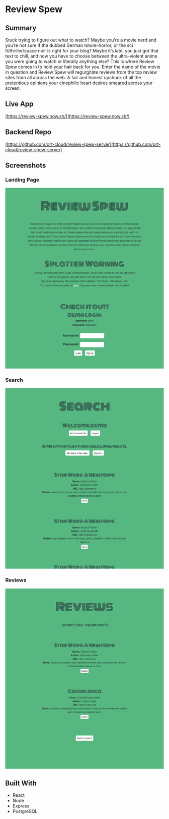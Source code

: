 # Review Spew

## Summary

Stuck trying to figure out what to watch? Maybe you’re a movie nerd and you’re not sure if the dubbed German toture-horror, or the sci fi/thriller/space noir is right for your blog? Maybe it’s late, you just got that text to chill, and now you have to choose between the ultra-violent anime you were going to watch or literally anything else? This is where Review Spew comes in to hold your hair back for you. Enter the name of the movie in question and Review Spew will regurgitate reviews from the top review sites from all across the web. A fair and honest upchuck of all the pretentious opinions your cinephilic heart desires smeared across your screen.

## Live App

[https://review-spew.now.sh/](https://review-spew.now.sh/)

## Backend Repo

[https://github.com/ort-cloud/review-spew-server](https://github.com/ort-cloud/review-spew-server)

## Screenshots

### Landing Page
![Landing Page](assets/Landing.png)

### Search
![Search Page](assets/Search.png)

### Reviews
![Review Page](assets/Reviews.png)

## Built With

- React
- Node
- Express
- PostgreSQL
